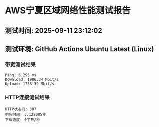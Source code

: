 # AWS宁夏区域网络性能测试报告
## 测试时间: 2025-09-11 23:12:02
## 测试环境: GitHub Actions Ubuntu Latest (Linux)

### 带宽测试结果
```
Ping: 6.295 ms
Download: 1986.34 Mbit/s
Upload: 1735.39 Mbit/s
```

### HTTP连接测试结果
```
HTTP状态码: 307
响应时间: 3.128085秒
下载速度: 0字节/秒
```


